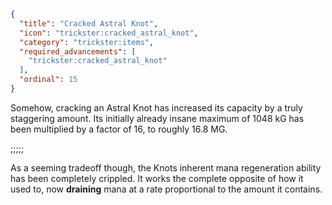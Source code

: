 ```json
{
  "title": "Cracked Astral Knot",
  "icon": "trickster:cracked_astral_knot",
  "category": "trickster:items",
  "required_advancements": [
    "trickster:cracked_astral_knot"
  ],
  "ordinal": 15
}
```

Somehow, cracking an Astral Knot has increased its capacity by a truly staggering amount.
Its initially already insane maximum of 1048 kG has been multiplied by a factor of 16, to roughly 16.8 MG.

;;;;;

As a seeming tradeoff though, the Knots inherent mana regeneration ability has been completely crippled.
It works the complete opposite of how it used to, now **draining** mana at a rate proportional to the amount it contains.
